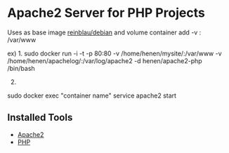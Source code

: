 Apache2 Server for PHP Projects
===============

Uses as base image [reinblau/debian](https://registry.hub.docker.com/u/reinblau/debian/)
and volume container add
-v  : /var/www


ex)
1.
sudo docker run -i -t -p 80:80 -v /home/henen/mysite/:/var/www -v /home/henen/apachelog/:/var/log/apache2 -d henen/apache2-php /bin/bash

2.
sudo docker exec "container name" service apache2 start



Installed Tools
---------------
* [Apache2](http://httpd.apache.org/)
* [PHP](http://php.net/)
